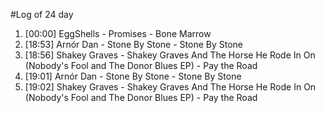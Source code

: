 #Log of 24 day

1. [00:00] EggShells - Promises - Bone Marrow
1. [18:53] Arnór Dan - Stone By Stone - Stone By Stone
1. [18:56] Shakey Graves - Shakey Graves And The Horse He Rode In On (Nobody's Fool and The Donor Blues EP) - Pay the Road
1. [19:01] Arnór Dan - Stone By Stone - Stone By Stone
1. [19:02] Shakey Graves - Shakey Graves And The Horse He Rode In On (Nobody's Fool and The Donor Blues EP) - Pay the Road
